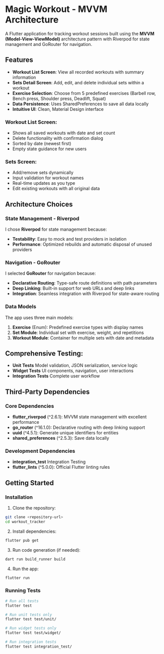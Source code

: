 # Magic Workout - MVVM Architecture

A Flutter application for tracking workout sessions built using the **MVVM (Model-View-ViewModel)** architecture pattern with Riverpod for state management and GoRouter for navigation.

## Features

- **Workout List Screen**: View all recorded workouts with summary information
- **Sets Detail Screen**: Add, edit, and delete individual sets within a workout
- **Exercise Selection**: Choose from 5 predefined exercises (Barbell row, Bench press, Shoulder press, Deadlift, Squat)
- **Data Persistence**: Uses SharedPreferences to save all data locally
- **Intuitive UI**: Clean, Material Design interface

### Workout List Screen:

- Shows all saved workouts with date and set count
- Delete functionality with confirmation dialog
- Sorted by date (newest first)
- Empty state guidance for new users

### Sets Screen:

- Add/remove sets dynamically
- Input validation for workout names
- Real-time updates as you type
- Edit existing workouts with all original data

## Architecture Choices

### State Management - Riverpod

I chose **Riverpod** for state management because:

- **Testability**: Easy to mock and test providers in isolation
- **Performance**: Optimized rebuilds and automatic disposal of unused providers

### Navigation - GoRouter

I selected **GoRouter** for navigation because:

- **Declarative Routing**: Type-safe route definitions with path parameters
- **Deep Linking**: Built-in support for web URLs and deep links
- **Integration**: Seamless integration with Riverpod for state-aware routing

### Data Models

The app uses three main models:

1. **Exercise** (Enum): Predefined exercise types with display names
2. **Set Module**: Individual set with exercise, weight, and repetitions
3. **Workout Module**: Container for multiple sets with date and metadata

## Comprehensive Testing:

- **Unit Tests** Model validation, JSON serialization, service logic
- **Widget Tests** UI components, navigation, user interactions
- **Integration Tests** Complete user workflow



## Third-Party Dependencies

### Core Dependencies
- **flutter_riverpod** (^2.6.1): MVVM state management with excellent performance
- **go_router** (^16.1.0): Declarative routing with deep linking support
- **uuid** (^4.5.1): Generate unique identifiers for entities
- **shared_preferences** (^2.5.3): Save data locally

### Development Dependencies
- **integration_test** Integration Testing
- **flutter_lints** (^5.0.0): Official Flutter linting rules

## Getting Started

### Installation

1. Clone the repository:
```bash
git clone <repository-url>
cd workout_tracker
```

2. Install dependencies:
```bash
flutter pub get
```

3. Run code generation (if needed):
```bash
dart run build_runner build
```

4. Run the app:
```bash
flutter run
```

### Running Tests

```bash
# Run all tests
flutter test

# Run unit tests only
flutter test test/unit/

# Run widget tests only
flutter test test/widget/

# Run integration tests
flutter test integration_test/
```
